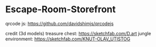 # Escape-Room-Storefront

qrcode js: https://github.com/davidshimjs/qrcodejs 

credit (3d models)
treasure chest: https://sketchfab.com/D.art 
jungle environment: https://sketchfab.com/KNUT-OLAV_UTISTOG 